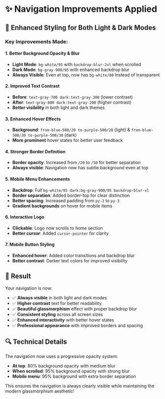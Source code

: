 # ✨ Navigation Improvements Applied

## 🎨 Enhanced Styling for Both Light & Dark Modes

### Key Improvements Made:

#### 1. **Better Background Opacity & Blur**
- **Light Mode**: `bg-white/95` with `backdrop-blur-2xl` when scrolled
- **Dark Mode**: `bg-gray-900/95` with enhanced backdrop blur
- **Always Visible**: Even at top, now has `bg-white/80` instead of transparent

#### 2. **Improved Text Contrast**
- **Before**: `text-gray-700 dark:text-gray-300` (lower contrast)
- **After**: `text-gray-800 dark:text-gray-200` (higher contrast)
- **Better visibility** in both light and dark themes

#### 3. **Enhanced Hover Effects**
- **Background**: `from-blue-500/20 to-purple-500/20` (light) & `from-blue-500/30 to-purple-500/30` (dark)
- **More prominent** hover states for better user feedback

#### 4. **Stronger Border Definition**
- **Border opacity**: Increased from `/20` to `/50` for better separation
- **Always visible**: Navigation now has subtle background even at top

#### 5. **Mobile Menu Enhancements**
- **Backdrop**: Full `bg-white/95 dark:bg-gray-900/95 backdrop-blur-xl`
- **Border separation**: Added border-top for clear distinction
- **Better spacing**: Increased padding from `py-2` to `py-3`
- **Gradient backgrounds** on hover for mobile items

#### 6. **Interactive Logo**
- **Clickable**: Logo now scrolls to home section
- **Better cursor**: Added `cursor-pointer` for clarity

#### 7. **Mobile Button Styling**
- **Enhanced hover**: Added color transitions and backdrop blur
- **Better contrast**: Darker text colors for improved visibility

## 🎯 Result

Your navigation is now:
- ✅ **Always visible** in both light and dark modes
- ✅ **Higher contrast** text for better readability
- ✅ **Beautiful glassmorphism** effect with proper backdrop blur
- ✅ **Consistent styling** across all screen sizes
- ✅ **Enhanced interactivity** with better hover states
- ✅ **Professional appearance** with improved borders and spacing

## 🔍 Technical Details

The navigation now uses a progressive opacity system:
- **At top**: 80% background opacity with medium blur
- **When scrolled**: 95% background opacity with strong blur
- **Mobile menu**: 95% background with extra border separation

This ensures the navigation is always clearly visible while maintaining the modern glassmorphism aesthetic!
